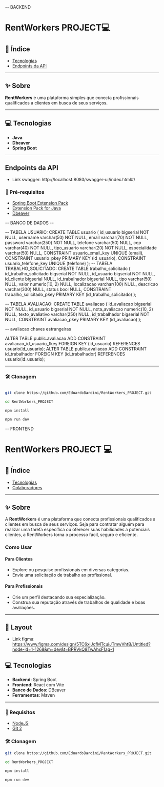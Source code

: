 -- BACKEND

# RentWorkers PROJECT💻

## 📌 Índice
- [Tecnologias](#technologies)   
- [Endpoints da API](#routes)  

---

## ✨ Sobre
**RentWorkers** é uma plataforma simples que conecta profissionais qualificados a clientes em busca de seus serviços.

---

## 💻 Tecnologias
- **Java**  
- **Dbeaver**  
- **Spring Boot**
 

---

## Endpoints da API

- Link swagger: http://localhost:8080/swagger-ui/index.html#/


### 🔧 Pré-requisitos
- [Spring Boot Extension Pack](https://github.com/)  
- [Extension Pack for Java](https://github.com/)  
- [Dbeaver](https://github.com/)  

-- BANCO DE DADOS -- 

-- TABELA USUARIO:
  CREATE TABLE usuario (
	id_usuario bigserial NOT NULL,
	username varchar(50) NOT NULL,
	email varchar(70) NOT NULL,
	password varchar(250) NOT NULL,
	telefone varchar(50) NULL,
	cep varchar(40) NOT NULL,
	tipo_usuario varchar(20) NOT NULL,
	especialidade varchar(50) NULL,
	CONSTRAINT usuario_email_key UNIQUE (email),
	CONSTRAINT usuario_pkey PRIMARY KEY (id_usuario),
	CONSTRAINT usuario_telefone_key UNIQUE (telefone)
);
-- TABELA TRABALHO_SOLICITADO:
  CREATE TABLE trabalho_solicitado (
	id_trabalho_solicitado bigserial NOT NULL,
	id_usuario bigserial NOT NULL,
	id_cliente bigserial NULL,
	id_trabalhador bigserial NULL,
	tipo varchar(50) NULL,
	valor numeric(10, 2) NULL,
	localizacao varchar(100) NULL,
	descricao varchar(300) NULL,
	status bool NULL,
	CONSTRAINT trabalho_solicitado_pkey PRIMARY KEY (id_trabalho_solicitado)
);

-- TABELA AVALIACAO: 
  CREATE TABLE avaliacao (
	id_avaliacao bigserial NOT NULL,
	id_usuario bigserial NOT NULL,
	nota_avaliacao numeric(10, 2) NULL,
	texto_avaliativo varchar(250) NULL,
	id_trabalhador bigserial NOT NULL,
	CONSTRAINT avaliacao_pkey PRIMARY KEY (id_avaliacao)
  );

 -- avaliacao chaves estrangeiras

 ALTER TABLE public.avaliacao ADD CONSTRAINT avaliacao_id_usuario_fkey FOREIGN KEY (id_usuario) REFERENCES usuario(id_usuario);
 ALTER TABLE public.avaliacao ADD CONSTRAINT id_trabalhador FOREIGN KEY (id_trabalhador) REFERENCES usuario(id_usuario);

----------------

### 🛠️ Clonagem

```bash

git clone https://github.com/EduardoBardini/RentWorkers_PROJECT.git

cd RentWorkers_PROJECT

npm install

npm run dev

````
-- FRONTEND

# RentWorkers PROJECT 💻

## 📌 Índice
- [Tecnologias](#technologies)  
- [Colaboradores](#colab)  

---
## ✨ Sobre
A **RentWorkers** é uma plataforma que conecta profissionais qualificados a clientes em busca de seus serviços. Seja para contratar alguém para realizar uma tarefa específica ou oferecer suas habilidades a potenciais clientes, a RentWorkers torna o processo fácil, seguro e eficiente.

### Como Usar  

#### Para Clientes
- Explore ou pesquise profissionais em diversas categorias.   
- Envie uma solicitação de trabalho ao profissional.  
#### Para Profissionais
- Crie um perfil destacando sua especialização.
- Construa sua reputação através de trabalhos de qualidade e boas avaliações.  

---

## 🎨 Layout

- Link figma: https://www.figma.com/design/5TC6xiJcfMTcuiJTmwVhtB/Untitled?node-id=1-1268&m=dev&t=BPRVkQ8TwAhxF1ag-1

## 💻 Tecnologias

- **Backend**: Spring Boot  
- **Frontend**: React com Vite  
- **Banco de Dados**: DBeaver  
- **Ferramentas**: Maven  

---


### 🔧 Requisitos
- [NodeJS](https://github.com/)  
- [Git 2](https://github.com/)  

### 🛠️ Clonagem

```bash
git clone https://github.com/EduardoBardini/RentWorkers_PROJECT.git

cd RentWorkers_PROJECT

npm install

npm run dev

````






